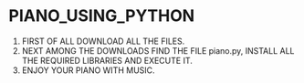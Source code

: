# PIANO_USING_PYTHON

1) FIRST OF ALL DOWNLOAD ALL THE FILES.
2) NEXT AMONG THE DOWNLOADS FIND THE FILE piano.py, INSTALL ALL THE REQUIRED LIBRARIES AND EXECUTE IT.
3) ENJOY YOUR PIANO WITH MUSIC.
